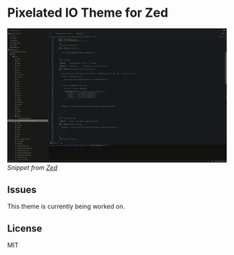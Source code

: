 # Pixelated IO Theme for Zed

![ThemeScreenshot](/assets/pixelated_io.png)
_Snippet from [Zed](https://github.com/zed-industries/zed)_

## Issues

This theme is currently being worked on.

## License

MIT
